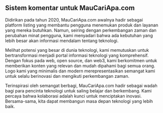 ## Sistem komentar untuk MauCariApa.com

Didirikan pada tahun 2020,  MauCariApa.com awalnya hadir sebagai platform listing yang membantu pengguna menemukan produk dan layanan yang mereka butuhkan. Namun, seiring dengan perkembangan zaman dan perubahan minat pengguna, kami menyadari bahwa ada kebutuhan yang lebih besar akan informasi mendalam tentang teknologi.

Melihat potensi yang besar di dunia teknologi, kami memutuskan untuk bertransformasi menjadi portal informasi teknologi yang komprehensif. Dengan fokus pada web, open source, dan web3, kami berkomitmen untuk memberikan konten yang relevan dan mudah dipahami bagi semua orang. Logo kami yang minimalis dan modern merepresentasikan semangat kami untuk selalu berinovasi dan mengikuti perkembangan zaman.

Terinspirasi oleh semangat berbagi, MauCariApa.com hadir sebagai wadah bagi para pencinta teknologi untuk saling belajar dan berkembang. Kami percaya bahwa kolaborasi adalah kunci untuk menciptakan inovasi. Bersama-sama, kita dapat membangun masa depan teknologi yang lebih baik.

